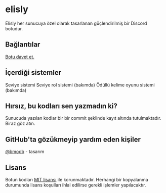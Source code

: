 # elisly
Elisly her sunucuya özel olarak tasarlanan güçlendirilmiş bir Discord botudur.

## Bağlantılar
[Botu davet et.](https://discord.com/oauth2/authorize?client_id=808007997044293662&permissions=8&scope=bot)

## İçerdiği sistemler
Seviye sistemi
Seviye rol sistemi (bakımda)
Ödüllü kelime oyunu sistemi (bakımda)

## Hırsız, bu kodları sen yazmadın ki?
Sunucuda yazılan kodlar bir bir commit şeklinde kayıt altında tutulmaktadır. Biraz göz atın.

## GitHub'ta gözükmeyip yardım eden kişiler
[@bmodb](https://github.com/bmodb) - tasarım

## Lisans
Botun kodları [MIT lisansı](https://github.com/acarkh/elisly/blob/main/LICENSE) ile korunmaktadır. Herhangi bir kopyalanma durumunda lisans koşulları ihlal edilirse gerekli işlemler yapılacaktır.
